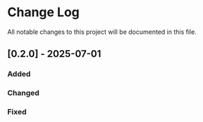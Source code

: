 # Change Log
All notable changes to this project will be documented in this file.
 
## [0.2.0] - 2025-07-01
### Added
### Changed
### Fixed
